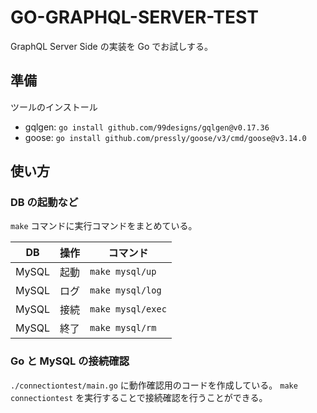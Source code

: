 # GO-GRAPHQL-SERVER-TEST

GraphQL Server Side の実装を Go でお試しする。

## 準備
ツールのインストール

- gqlgen: `go install github.com/99designs/gqlgen@v0.17.36`
- goose: `go install github.com/pressly/goose/v3/cmd/goose@v3.14.0`

## 使い方

### DB の起動など

`make` コマンドに実行コマンドをまとめている。

| DB    | 操作 | コマンド          |
| ----- | ---- | ----------------- |
| MySQL | 起動 | `make mysql/up`   |
| MySQL | ログ | `make mysql/log`  |
| MySQL | 接続 | `make mysql/exec` |
| MySQL | 終了 | `make mysql/rm`   |

### Go と MySQL の接続確認

`./connectiontest/main.go` に動作確認用のコードを作成している。
`make connectiontest` を実行することで接続確認を行うことができる。

